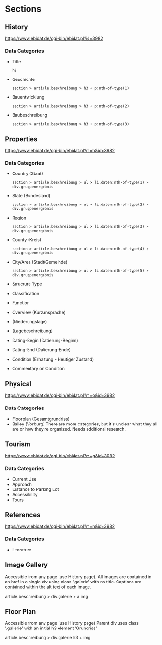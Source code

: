 # Sections

## History
https://www.ebidat.de/cgi-bin/ebidat.pl?id=3982

### Data Categories
- Title
  
      h2
- Geschichte
  
      section > article.beschreibung > h3 + p:nth-of-type(1)
- Bauentwicklung
  
      section > article.beschreibung > h3 + p:nth-of-type(2)
- Baubeschreibung
  
      section > article.beschreibung > h3 + p:nth-of-type(3)

## Properties
https://www.ebidat.de/cgi-bin/ebidat.pl?m=h&id=3982

### Data Categories
- Country (Staat)

      section > article.beschreibung > ul > li.daten:nth-of-type(1) > div.gruppenergebnis
- State (Bundesland)
  
      section > article.beschreibung > ul > li.daten:nth-of-type(2) > div.gruppenergebnis
- Region
  
      section > article.beschreibung > ul > li.daten:nth-of-type(3) > div.gruppenergebnis
- County (Kreis)
  
      section > article.beschreibung > ul > li.daten:nth-of-type(4) > div.gruppenergebnis
- City/Area (Stadt/Gemeinde)
  
      section > article.beschreibung > ul > li.daten:nth-of-type(5) > div.gruppenergebnis
- Structure Type
- Classification
- Function
- Overview (Kurzansprache)
- (Niederungslage)
- (Lagebeschreibung)
- Dating-Begin (Datierung-Beginn)
- Dating-End (Datierung-Ende)
- Condition (Erhaltung - Heutiger Zustand)
- Commentary on Condition

## Physical
https://www.ebidat.de/cgi-bin/ebidat.pl?m=o&id=3982

### Data Categories
- Floorplan (Gesamtgrundriss)
- Bailey (Vorburg)
There are more categories, but it's unclear what they all are or how they're organized. Needs additional research.

## Tourism
https://www.ebidat.de/cgi-bin/ebidat.pl?m=g&id=3982

### Data Categories
- Current Use
- Approach
- Distance to Parking Lot
- Accessibility
- Tours

## References
https://www.ebidat.de/cgi-bin/ebidat.pl?m=n&id=3982

### Data Categories
- Literature

## Image Gallery
Accessible from any page (use History page).
All images are contained in an href in a single div using class '.galerie' with no title.
Captions are contained within the alt text of each image.

article.beschreibung > div.galerie > a.img

## Floor Plan
Accessible from any page (use History page)
Parent div uses class '.gallerie' with an initial h3 element 'Grundriss'

article.beschreibung > div.galerie h3 + img